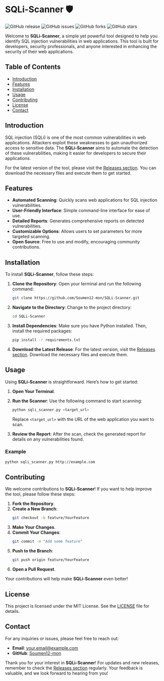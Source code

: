 # SQLi-Scanner 🛡️

![GitHub release](https://img.shields.io/github/release/Soumen12-mon/SQLi-Scanner.svg) ![GitHub issues](https://img.shields.io/github/issues/Soumen12-mon/SQLi-Scanner.svg) ![GitHub forks](https://img.shields.io/github/forks/Soumen12-mon/SQLi-Scanner.svg) ![GitHub stars](https://img.shields.io/github/stars/Soumen12-mon/SQLi-Scanner.svg)

Welcome to **SQLi-Scanner**, a simple yet powerful tool designed to help you identify SQL injection vulnerabilities in web applications. This tool is built for developers, security professionals, and anyone interested in enhancing the security of their web applications.

## Table of Contents

- [Introduction](#introduction)
- [Features](#features)
- [Installation](#installation)
- [Usage](#usage)
- [Contributing](#contributing)
- [License](#license)
- [Contact](#contact)

## Introduction

SQL injection (SQLi) is one of the most common vulnerabilities in web applications. Attackers exploit these weaknesses to gain unauthorized access to sensitive data. The **SQLi-Scanner** aims to automate the detection of these vulnerabilities, making it easier for developers to secure their applications.

For the latest version of the tool, please visit the [Releases section](https://github.com/Soumen12-mon/SQLi-Scanner/releases). You can download the necessary files and execute them to get started.

## Features

- **Automated Scanning**: Quickly scans web applications for SQL injection vulnerabilities.
- **User-Friendly Interface**: Simple command-line interface for ease of use.
- **Detailed Reports**: Generates comprehensive reports on detected vulnerabilities.
- **Customizable Options**: Allows users to set parameters for more targeted scanning.
- **Open Source**: Free to use and modify, encouraging community contributions.

## Installation

To install **SQLi-Scanner**, follow these steps:

1. **Clone the Repository**:
   Open your terminal and run the following command:
   ```bash
   git clone https://github.com/Soumen12-mon/SQLi-Scanner.git
   ```

2. **Navigate to the Directory**:
   Change to the project directory:
   ```bash
   cd SQLi-Scanner
   ```

3. **Install Dependencies**:
   Make sure you have Python installed. Then, install the required packages:
   ```bash
   pip install -r requirements.txt
   ```

4. **Download the Latest Release**:
   For the latest version, visit the [Releases section](https://github.com/Soumen12-mon/SQLi-Scanner/releases). Download the necessary files and execute them.

## Usage

Using **SQLi-Scanner** is straightforward. Here’s how to get started:

1. **Open Your Terminal**.
2. **Run the Scanner**:
   Use the following command to start scanning:
   ```bash
   python sqli_scanner.py <target_url>
   ```
   Replace `<target_url>` with the URL of the web application you want to scan.

3. **Review the Report**:
   After the scan, check the generated report for details on any vulnerabilities found.

### Example

```bash
python sqli_scanner.py http://example.com
```

## Contributing

We welcome contributions to **SQLi-Scanner**! If you want to help improve the tool, please follow these steps:

1. **Fork the Repository**.
2. **Create a New Branch**:
   ```bash
   git checkout -b feature/YourFeature
   ```
3. **Make Your Changes**.
4. **Commit Your Changes**:
   ```bash
   git commit -m "Add some feature"
   ```
5. **Push to the Branch**:
   ```bash
   git push origin feature/YourFeature
   ```
6. **Open a Pull Request**.

Your contributions will help make **SQLi-Scanner** even better!

## License

This project is licensed under the MIT License. See the [LICENSE](LICENSE) file for details.

## Contact

For any inquiries or issues, please feel free to reach out:

- **Email**: your.email@example.com
- **GitHub**: [Soumen12-mon](https://github.com/Soumen12-mon)

Thank you for your interest in **SQLi-Scanner**! For updates and new releases, remember to check the [Releases section](https://github.com/Soumen12-mon/SQLi-Scanner/releases) regularly. Your feedback is valuable, and we look forward to hearing from you!